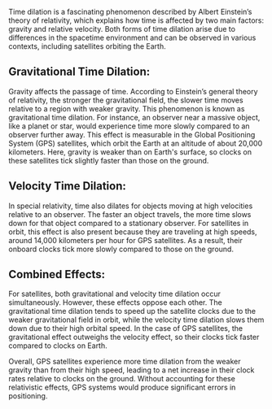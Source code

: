 Time dilation is a fascinating phenomenon described by Albert Einstein’s theory of relativity, which explains how time is affected by two main factors: gravity and relative velocity. Both forms of time dilation arise due to differences in the spacetime environment and can be observed in various contexts, including satellites orbiting the Earth.

## Gravitational Time Dilation:
Gravity affects the passage of time. According to Einstein’s general theory of relativity, the stronger the gravitational field, the slower time moves relative to a region with weaker gravity. This phenomenon is known as gravitational time dilation. For instance, an observer near a massive object, like a planet or star, would experience time more slowly compared to an observer further away. This effect is measurable in the Global Positioning System (GPS) satellites, which orbit the Earth at an altitude of about 20,000 kilometers. Here, gravity is weaker than on Earth's surface, so clocks on these satellites tick slightly faster than those on the ground.

## Velocity Time Dilation:
In special relativity, time also dilates for objects moving at high velocities relative to an observer. The faster an object travels, the more time slows down for that object compared to a stationary observer. For satellites in orbit, this effect is also present because they are traveling at high speeds, around 14,000 kilometers per hour for GPS satellites. As a result, their onboard clocks tick more slowly compared to those on the ground.

## Combined Effects:
For satellites, both gravitational and velocity time dilation occur simultaneously. However, these effects oppose each other. The gravitational time dilation tends to speed up the satellite clocks due to the weaker gravitational field in orbit, while the velocity time dilation slows them down due to their high orbital speed. In the case of GPS satellites, the gravitational effect outweighs the velocity effect, so their clocks tick faster compared to clocks on Earth.

Overall, GPS satellites experience more time dilation from the weaker gravity than from their high speed, leading to a net increase in their clock rates relative to clocks on the ground. Without accounting for these relativistic effects, GPS systems would produce significant errors in positioning.